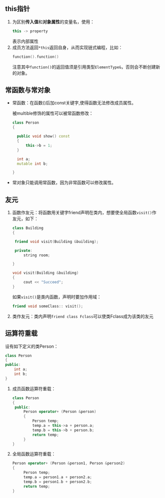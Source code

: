 ## this指针

1. 为区别**传入值**和**对象属性**的变量名，使用：
    ```c++
    this -> property
    ```
    表示内部属性
2. 成员方法返回`*this`返回自身，从而实现链式编程，比如：
   ```c++
   function().function()
   ```
    注意其中`function()`的返回值须是引用类型`ElementType&`，否则会不断创建新的对象。

## 常函数与常对象

- 常函数：在函数()后加const关键字,使得函数无法修改成员属性。
  
  被multible修饰的属性可以被常函数修改：

  ```c++
  class Person
  {

    public void show() const
    {
        this->b = 1;
    }

    int a;
    mutable int b;

  }
  ```

- 常对象只能调用常函数，因为非常函数可以修改属性。

## 友元

1. 函数作友元：将函数用关键字friend声明在类内，想要使全局函数`visit()`作友元，如下：
   ```c++
   class Building
   {

    friend void visit(Building &building);

    private:
        string room;

   }

   void visit(Building &building)
   {
        cout << "Succeed";
   }
   ```
   如果`visit()`是类内函数，声明时要加作用域：
   ```c++
   friend void someClass:: visit(); 
   ```
2. 类作友元：类内声明`friend class Fclass`可以使类Fclass成为该类的友元

## 运算符重载

设有如下定义的类Person：

```c++
class Person
{
public:
    int a;
    int b;
}
```
1. 成员函数运算符重载：

   ```c++
   class Person
   {
    public:
        Person operator+ (Person &person)
        {
            Person temp;
            temp.a = this->a + person.a;
            temp.b = this->b + person.b;
            return temp;
        }
   }
   ```
2. 全局函数运算符重载：
   
   ```c++
   Person operator+ (Person &person1, Person &person2)
   {
        Person temp;
        temp.a = person1.a + person2.a;
        temp.b = person1.b + person2.b;
        return temp;
   }
   ```

  